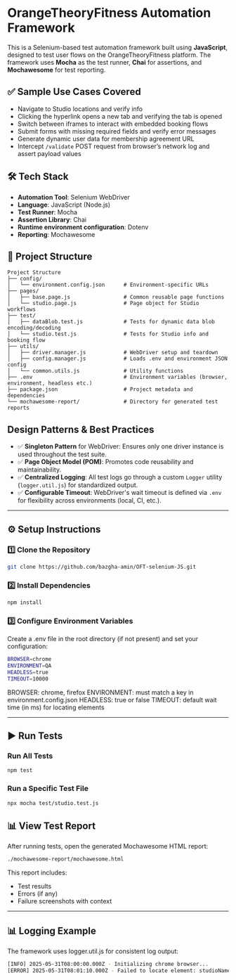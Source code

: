 # OrangeTheoryFitness Automation Framework

This is a Selenium-based test automation framework built using **JavaScript**, designed to test user flows on the OrangeTheoryFitness platform. The framework uses **Mocha** as the test runner, **Chai** for assertions, and **Mochawesome** for test reporting.

## ✅ Sample Use Cases Covered
- Navigate to Studio locations and verify info
- Clicking the hyperlink opens a new tab and verifying the tab is opened  
- Switch between iframes to interact with embedded booking flows  
- Submit forms with missing required fields and verify error messages  
- Generate dynamic user data for membership agreement URL  
- Intercept `/validate` POST request from browser’s network log and assert payload values

## **🛠️ Tech Stack**
- **Automation Tool**: Selenium WebDriver  
- **Language**: JavaScript (Node.js)  
- **Test Runner**: Mocha  
- **Assertion Library**: Chai  
- **Runtime environment configuration**: Dotenv
- **Reporting**: Mochawesome


## 📁 Project Structure

```text
Project Structure
├── config/
│   └── environment.config.json      # Environment-specific URLs
├── pages/
│   ├── base.page.js                 # Common reusable page functions
│   └── studio.page.js               # Page object for Studio workflows
├── test/
│   ├── dataBlob.test.js             # Tests for dynamic data blob encoding/decoding
│   └── studio.test.js               # Tests for Studio info and booking flow
├── utils/
│   ├── driver.manager.js            # WebDriver setup and teardown
│   ├── config.manager.js            # Loads .env and environment JSON config
│   └── common.utils.js              # Utility functions
├── .env                             # Environment variables (browser, environment, headless etc.)
├── package.json                     # Project metadata and dependencies
└── mochawesome-report/              # Directory for generated test reports
```
## Design Patterns & Best Practices

- ✅ **Singleton Pattern** for WebDriver: Ensures only one driver instance is used throughout the test suite.
- ✅ **Page Object Model (POM)**: Promotes code reusability and maintainability.
- ✅ **Centralized Logging**: All test logs go through a custom `Logger` utility (`logger.util.js`) for standardized output.
- ✅ **Configurable Timeout**: WebDriver's wait timeout is defined via `.env` for flexibility across environments (local, CI, etc.).

---

## **⚙️ Setup Instructions**

### **1️⃣ Clone the Repository**
```bash
git clone https://github.com/bazgha-amin/OFT-selenium-JS.git
```

### **2️⃣ Install Dependencies**
```bash
npm install
```

### **3️⃣ Configure Environment Variables**
Create a .env file in the root directory (if not present) and set your configuration:
```bash
BROWSER=chrome
ENVIRONMENT=QA
HEADLESS=true
TIMEOUT=10000
```
BROWSER: chrome, firefox
ENVIRONMENT: must match a key in environment.config.json
HEADLESS: true or false
TIMEOUT: default wait time (in ms) for locating elements

---

## **▶️ Run Tests**

### **Run All Tests**
```bash
npm test
```

### **Run a Specific Test File**
```bash
npx mocha test/studio.test.js
```
## **📊 View Test Report**

After running tests, open the generated Mochawesome HTML report:

```bash
./mochawesome-report/mochawesome.html
```

This report includes:
- Test results
- Errors (if any)
- Failure screenshots with context

---

## **📊 Logging Example**

The framework uses logger.util.js for consistent log output:

```bash
[INFO] 2025-05-31T08:00:00.000Z - Initializing chrome browser...
[ERROR] 2025-05-31T08:01:10.000Z - Failed to locate element: studioName
```


